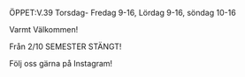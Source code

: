 ÖPPET:V.39 Torsdag- Fredag 9-16, Lördag 9-16, söndag 10-16

Varmt Välkommen!

Från 2/10 SEMESTER STÄNGT!

Följ oss gärna på Instagram!


